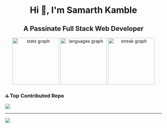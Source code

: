 <h1 align="center">Hi 👋, I'm Samarth Kamble</h1>
<h2 align="center">A Passinate Full Stack Web Developer</h2>

<div align="center">
  <img src="https://github-readme-stats.vercel.app/api?username=samarth-kamble&hide_title=false&hide_rank=false&show_icons=true&include_all_commits=true&count_private=true&disable_animations=false&theme=dracula&locale=en&hide_border=false&order=1" height="150" alt="stats graph"  />
  <img src="https://github-readme-stats.vercel.app/api/top-langs?username=samarth-kamble&locale=en&hide_title=false&layout=compact&card_width=320&langs_count=5&theme=dracula&hide_border=false&order=2" height="150" alt="languages graph"  />
  <img src="https://streak-stats.demolab.com?user=samarth-kamble&locale=en&mode=daily&theme=dracula&hide_border=false&border_radius=5&order=3" height="150" alt="streak graph"  />
</div>


### 🔝 Top Contributed Repo
![](https://github-contributor-stats.vercel.app/api?username=samarth-kamble&limit=5&theme=apprentice&combine_all_yearly_contributions=true)

---
[![](https://visitcount.itsvg.in/api?id=samarth-kamble&icon=5&color=0)](https://visitcount.itsvg.in)

